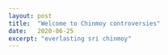 ```yaml
---
layout: post
title:  "Welcome to Chinmoy controversies"
date:   2020-06-25
excerpt: "everlasting sri chinmoy"
---
```

